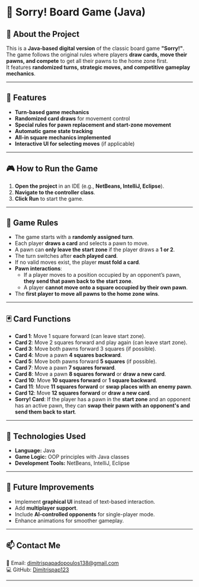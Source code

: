 # 🎲 Sorry! Board Game (Java)

## 📖 About the Project
This is a **Java-based digital version** of the classic board game **"Sorry!"**.  
The game follows the original rules where players **draw cards, move their pawns, and compete** to get all their pawns to the home zone first.  
It features **randomized turns, strategic moves, and competitive gameplay mechanics**.

---

## 🚀 Features
- **Turn-based game mechanics**
- **Randomized card draws** for movement control
- **Special rules for pawn replacement and start-zone movement**
- **Automatic game state tracking**
- **All-in square mechanics implemented**
- **Interactive UI for selecting moves** (if applicable)

---

## 🎮 How to Run the Game
1. **Open the project** in an IDE (e.g., **NetBeans, IntelliJ, Eclipse**).
2. **Navigate to the controller class**.
3. **Click Run** to start the game.

---

## 🎯 Game Rules
- The game starts with a **randomly assigned turn**.
- Each player **draws a card** and selects a pawn to move.
- A pawn can **only leave the start zone** if the player draws a **1 or 2**.
- The turn switches after **each played card**.
- If no valid moves exist, the player **must fold a card**.
- **Pawn interactions**:
  - If a player moves to a position occupied by an opponent’s pawn, **they send that pawn back to the start zone**.
  - A player **cannot move onto a square occupied by their own pawn**.
- The **first player to move all pawns to the home zone wins**.

---

## 🃏 Card Functions
- **Card 1**: Move 1 square forward (can leave start zone).
- **Card 2**: Move 2 squares forward and play again (can leave start zone).
- **Card 3**: Move both pawns forward 3 squares (if possible).
- **Card 4**: Move a pawn **4 squares backward**.
- **Card 5**: Move both pawns forward **5 squares** (if possible).
- **Card 7**: Move a pawn **7 squares forward**.
- **Card 8**: Move a pawn **8 squares forward** or **draw a new card**.
- **Card 10**: Move **10 squares forward** or **1 square backward**.
- **Card 11**: Move **11 squares forward** or **swap places with an enemy pawn**.
- **Card 12**: Move **12 squares forward** or **draw a new card**.
- **Sorry! Card**: If the player has a pawn in the **start zone** and an opponent has an active pawn, they can **swap their pawn with an opponent's and send them back to start**.

---

## 🔧 Technologies Used
- **Language:** Java
- **Game Logic:** OOP principles with Java classes
- **Development Tools:** NetBeans, IntelliJ, Eclipse

---

## 📌 Future Improvements
- Implement **graphical UI** instead of text-based interaction.
- Add **multiplayer support**.
- Include **AI-controlled opponents** for single-player mode.
- Enhance animations for smoother gameplay.

---

## 📫 Contact Me
📧 Email: <dimitrispapadopoulos138@gmail.com>  
💻 GitHub: [Dimitrispap123](https://github.com/Dimitrispap123)  

---
